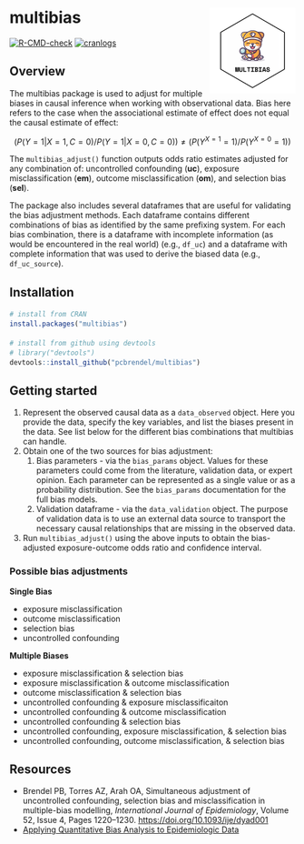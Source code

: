 
<!-- README.md is generated from README.Rmd. Please edit that file -->

# multibias <img src="man/figures/logo.png" align="right" />

<!-- badges: start -->

[![R-CMD-check](https://github.com/pcbrendel/multibias/actions/workflows/R-CMD-check.yaml/badge.svg)](https://github.com/pcbrendel/multibias/actions/workflows/R-CMD-check.yaml)
[![cranlogs](https://cranlogs.r-pkg.org/badges/multibias)](https://cran.r-project.org/package=multibias)
<!-- badges: end -->

## Overview

The multibias package is used to adjust for multiple biases in causal
inference when working with observational data. Bias here refers to the
case when the associational estimate of effect does not equal the causal
estimate of effect:

$$(P(Y=1|X=1,C=0) / P(Y=1|X=0,C=0)) \neq (P(Y^{X=1}=1) / P(Y^{X=0}=1))$$

The `multibias_adjust()` function outputs odds ratio estimates adjusted
for any combination of: uncontrolled confounding (**uc**), exposure
misclassification (**em**), outcome misclassification (**om**), and
selection bias (**sel**).

The package also includes several dataframes that are useful for
validating the bias adjustment methods. Each dataframe contains
different combinations of bias as identified by the same prefixing
system. For each bias combination, there is a dataframe with incomplete
information (as would be encountered in the real world) (e.g., `df_uc`)
and a dataframe with complete information that was used to derive the
biased data (e.g., `df_uc_source`).

## Installation

``` r
# install from CRAN
install.packages("multibias")

# install from github using devtools
# library("devtools")
devtools::install_github("pcbrendel/multibias")
```

## Getting started

1.  Represent the observed causal data as a `data_observed` object. Here
    you provide the data, specify the key variables, and list the biases
    present in the data. See list below for the different bias
    combinations that multibias can handle.
2.  Obtain one of the two sources for bias adjustment:
    1.  Bias parameters - via the `bias_params` object. Values for these
        parameters could come from the literature, validation data, or
        expert opinion. Each parameter can be represented as a single
        value or as a probability distribution. See the `bias_params`
        documentation for the full bias models.
    2.  Validation dataframe - via the `data_validation` object. The
        purpose of validation data is to use an external data source to
        transport the necessary causal relationships that are missing in
        the observed data.
3.  Run `multibias_adjust()` using the above inputs to obtain the
    bias-adjusted exposure-outcome odds ratio and confidence interval.

### Possible bias adjustments

**Single Bias**

- exposure misclassification
- outcome misclassification
- selection bias
- uncontrolled confounding

**Multiple Biases**

- exposure misclassification & selection bias
- exposure misclassification & outcome misclassification
- outcome misclassification & selection bias
- uncontrolled confounding & exposure misclassificaiton
- uncontrolled confounding & outcome misclassification
- uncontrolled confounding & selection bias
- uncontrolled confounding, exposure misclassification, & selection bias
- uncontrolled confounding, outcome misclassification, & selection bias

## Resources

- Brendel PB, Torres AZ, Arah OA, Simultaneous adjustment of
  uncontrolled confounding, selection bias and misclassification in
  multiple-bias modelling, *International Journal of Epidemiology*,
  Volume 52, Issue 4, Pages 1220–1230.
  <https://doi.org/10.1093/ije/dyad001>
- [Applying Quantitative Bias Analysis to Epidemiologic
  Data](https://link.springer.com/book/10.1007/978-0-387-87959-8)
